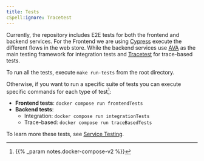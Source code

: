 ```yaml
---
title: Tests
cSpell:ignore: Tracetest
---
```


Currently, the repository includes E2E tests for both the frontend and backend
services. For the Frontend we are using [Cypress](https://www.cypress.io/)
execute the different flows in the web store. While the backend services use
[AVA](https://avajs.dev) as the main testing framework for integration tests and
[Tracetest](https://tracetest.io/) for trace-based tests.

To run all the tests, execute `make run-tests` from the root directory.

Otherwise, if you want to run a specific suite of tests you can execute specific
commands for each type of test[^1]:

- **Frontend tests**: `docker compose run frontendTests`
- **Backend tests**:
  - Integration: `docker compose run integrationTests`
  - Trace-based: `docker compose run traceBasedTests`

To learn more these tests, see 
[Service Testing](https://github.com/open-telemetry/opentelemetry-demo/tree/main/test).

[^1]: {{% _param notes.docker-compose-v2 %}}
